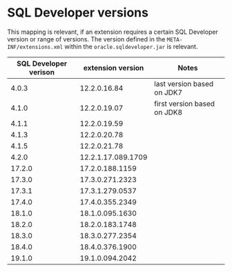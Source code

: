 # SQL Developer versions

This mapping is relevant, if an extension requires a certain SQL Developer version or range of versions. The version defined in the `META-INF/extensions.xml` within the `oracle.sqldeveloper.jar` is relevant.

| SQL Developer verison | extension version | Notes |
| --------------------- | ----------------- | ----- |
| 4.0.3 | 12.2.0.16.84 | last version based on JDK7 |
| 4.1.0 | 12.2.0.19.07 | first version based on JDK8 |
| 4.1.1 | 12.2.0.19.59 | |
| 4.1.3 | 12.2.0.20.78 | |
| 4.1.5 | 12.2.0.21.78 | |
| 4.2.0 | 12.2.1.17.089.1709 | | 
| 17.2.0 | 17.2.0.188.1159 | |
| 17.3.0 | 17.3.0.271.2323 | |
| 17.3.1 | 17.3.1.279.0537 | |
| 17.4.0 | 17.4.0.355.2349 | |
| 18.1.0 | 18.1.0.095.1630 | |
| 18.2.0 | 18.2.0.183.1748 | |
| 18.3.0 | 18.3.0.277.2354 | |
| 18.4.0 | 18.4.0.376.1900 | |
| 19.1.0 | 19.1.0.094.2042 | |
